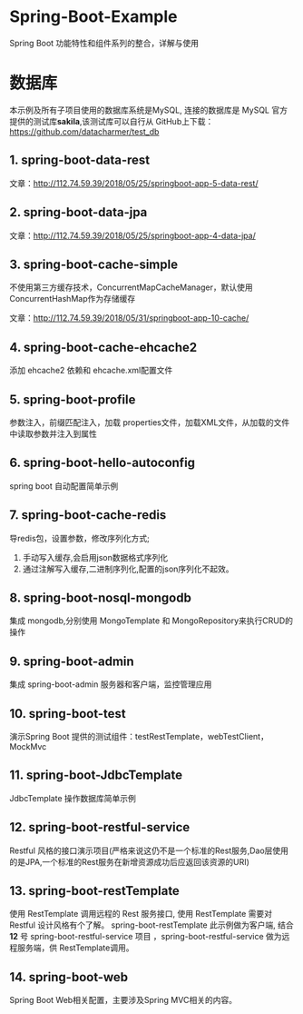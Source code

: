 # Spring-Boot-Example
Spring Boot 功能特性和组件系列的整合，详解与使用

# 数据库
本示例及所有子项目使用的数据库系统是MySQL, 连接的数据库是 MySQL 官方提供的测试库**sakila**,该测试库可以自行从 GitHub上下载：https://github.com/datacharmer/test_db

## 1. spring-boot-data-rest
文章：http://112.74.59.39/2018/05/25/springboot-app-5-data-rest/

## 2. spring-boot-data-jpa
文章：http://112.74.59.39/2018/05/25/springboot-app-4-data-jpa/

## 3. spring-boot-cache-simple
不使用第三方缓存技术，ConcurrentMapCacheManager，默认使用 ConcurrentHashMap作为存储缓存

文章：http://112.74.59.39/2018/05/31/springboot-app-10-cache/

## 4. spring-boot-cache-ehcache2
添加 ehcache2 依赖和 ehcache.xml配置文件

## 5. spring-boot-profile
参数注入，前缀匹配注入，加载 properties文件，加载XML文件，从加载的文件中读取参数并注入到属性

## 6. spring-boot-hello-autoconfig
spring boot 自动配置简单示例

## 7. spring-boot-cache-redis
导redis包，设置参数，修改序列化方式;
1. 手动写入缓存,会启用json数据格式序列化
2. 通过注解写入缓存,二进制序列化,配置的json序列化不起效。

## 8. spring-boot-nosql-mongodb
集成 mongodb,分别使用 MongoTemplate 和 MongoRepository来执行CRUD的操作

## 9. spring-boot-admin
集成 spring-boot-admin 服务器和客户端，监控管理应用

## 10. spring-boot-test
演示Spring Boot 提供的测试组件：testRestTemplate，webTestClient，MockMvc

## 11. spring-boot-JdbcTemplate
JdbcTemplate 操作数据库简单示例

## 12. spring-boot-restful-service
Restful 风格的接口演示项目(严格来说这仍不是一个标准的Rest服务,Dao层使用的是JPA,一个标准的Rest服务在新增资源成功后应返回该资源的URI)

## 13. spring-boot-restTemplate
使用 RestTemplate 调用远程的 Rest 服务接口, 使用 RestTemplate 需要对 Restful 设计风格有个了解。
spring-boot-restTemplate 此示例做为客户端, 结合 **12** 号 spring-boot-restful-service 项目 ，spring-boot-restful-service 做为远程服务端，供 RestTemplate调用。

## 14. spring-boot-web
Spring Boot Web相关配置，主要涉及Spring MVC相关的内容。
